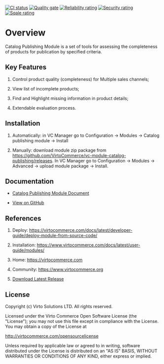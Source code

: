 [![CI status](https://github.com/VirtoCommerce/vc-module-catalog-publishing/workflows/Module%20CI/badge.svg?branch=dev)](https://github.com/VirtoCommerce/vc-module-catalog-publishing/actions?query=workflow%3A"Module+CI") [![Quality gate](https://sonarcloud.io/api/project_badges/measure?project=VirtoCommerce_vc-module-catalog-publishing&metric=alert_status&branch=dev)](https://sonarcloud.io/dashboard?id=VirtoCommerce_vc-module-catalog-publishing) [![Reliability rating](https://sonarcloud.io/api/project_badges/measure?project=VirtoCommerce_vc-module-catalog-publishing&metric=reliability_rating&branch=dev)](https://sonarcloud.io/dashboard?id=VirtoCommerce_vc-module-catalog-publishing) [![Security rating](https://sonarcloud.io/api/project_badges/measure?project=VirtoCommerce_vc-module-catalog-publishing&metric=security_rating&branch=dev)](https://sonarcloud.io/dashboard?id=VirtoCommerce_vc-module-catalog-publishing) [![Sqale rating](https://sonarcloud.io/api/project_badges/measure?project=VirtoCommerce_vc-module-catalog-publishing&metric=sqale_rating&branch=dev)](https://sonarcloud.io/dashboard?id=VirtoCommerce_vc-module-catalog-publishing)

# Overview

Catalog Publishing Module is a set of tools for assessing the completeness of products for publication by specified criteria.

## Key Features

1. Control product quality (completeness) for Multiple sales channels;

1. View list of incomplete products;

1. Find and Highlight missing information in product details;

1. Extendable evaluation process.

## Installation

1. Automatically: in VC Manager go to Configuration -> Modules -> Catalog publishing module -> Install

1. Manually: download module zip package from https://github.com/VirtoCommerce/vc-module-catalog-publishing/releases. In VC Manager go to Configuration -> Modules -> Advanced -> upload module package -> Install.

## Documentation

* [Catalog Publishing Module Document](index.md)

* [View on GitHub](https://github.com/VirtoCommerce/vc-module-catalog-publishing/tree/dev)

## References

1. Deploy: https://virtocommerce.com/docs/latest/developer-guide/deploy-module-from-source-code/

1. Installation: https://www.virtocommerce.com/docs/latest/user-guide/modules/

1. Home: https://virtocommerce.com

1. Community: https://www.virtocommerce.org

1. [Download Latest Release](https://github.com/VirtoCommerce/vc-module-catalog-publishing/releases/)

## License

Copyright (c) Virto Solutions LTD.  All rights reserved.

Licensed under the Virto Commerce Open Software License (the "License"); you
may not use this file except in compliance with the License. You may
obtain a copy of the License at

http://virtocommerce.com/opensourcelicense

Unless required by applicable law or agreed to in writing, software
distributed under the License is distributed on an "AS IS" BASIS,
WITHOUT WARRANTIES OR CONDITIONS OF ANY KIND, either express or
implied.




